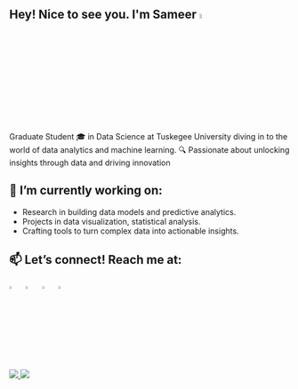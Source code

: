 ## Hey! Nice to see you. I'm Sameer <a href="https://www.gautamkrishnar.com/"><img src="https://media.giphy.com/media/hvRJCLFzcasrR4ia7z/giphy.gif" width="5%"></a>
Graduate Student 🎓 in Data Science at Tuskegee University diving in to the world of data analytics and machine learning.
🔍 Passionate about unlocking insights through data and driving innovation

## 🔭 I’m currently working on:
- Research in building data models and predictive analytics.
- Projects in data visualization, statistical analysis.
- Crafting tools to turn complex data into actionable insights.

## 📫 Let’s connect! Reach me at:
<!--
[<img src="https://img.icons8.com/color/48/000000/linkedin.png" width="3.5%"/>](https://www.linkedin.com/in/adityapal1/)  --> 
[<img src="https://github.com/sciencepal/sciencepal/blob/master/assets/discord-round.svg" width="3.5%"/>](https://discordapp.com/users/1148633255248138270) &nbsp; [<img src="https://img.icons8.com/fluent/48/000000/facebook-new.png" width="3.5%"/>](https://www.facebook.com/profile.php?id=100008046222269/)  &nbsp; [<img src="https://img.icons8.com/fluent/48/000000/instagram-new.png" width="3.5%"/>](https://www.instagram.com/sameer_xxo/) &nbsp; <a href="mailto:sameeruddin2225@gmail.com"> <img src="https://img.icons8.com/fluent/48/000000/gmail.png" width="3.5%"/>




<a href="https://github.com/sameeruddin00">
    <img src="https://badges.pufler.dev/visits/sameeruddin00/sameeruddin00?style=flat-square&color=black&logo=github">
  </a>

 <a href="https://github.com/sameeruddin00?tab=repositories">
 <img src="https://badges.pufler.dev/repos/sameeruddin00?style=flat-square&color=black&logo=github">
  </a>

<!--
**my stats
<p align="center"> <img src="https://github-readme-stats.vercel.app/api?username=sameeruddin00&show_icons=true&theme=gotham" alt="sameeruddin00" />
-->
